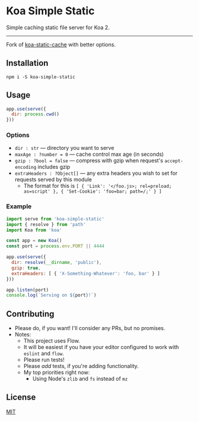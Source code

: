 # Koa Simple Static

Simple caching static file server for Koa 2.

--------

Fork of [koa-static-cache](https://github.com/koajs/static-cache) with better
options.

## Installation

```
npm i -S koa-simple-static
```

## Usage

```javascript
app.use(serve({
  dir: process.cwd()
}))
```

### Options

* `dir : str` &mdash; directory you want to serve
* `maxAge : ?number = 0` &mdash; cache control max age (in seconds)
* `gzip : ?bool = false` &mdash; compress with gzip when request's `accept-encoding` includes gzip
* `extraHeaders : ?Object[]` &mdash; any extra headers you wish to set for requests served by this module
  * The format for this is `[ { 'Link': '</foo.js>; rel=preload; as=script' }, { 'Set-Cookie': 'foo=bar; path=/;' } ]`

### Example

```javascript
import serve from 'koa-simple-static'
import { resolve } from 'path'
import Koa from 'koa'

const app = new Koa()
const port = process.env.PORT || 4444

app.use(serve({
  dir: resolve(__dirname, 'public'),
  gzip: true,
  extraHeaders: [ { 'X-Something-Whatever': 'foo, bar' } ]
}))

app.listen(port)
console.log(`Serving on ${port}!`)
```

## Contributing

* Please do, if you want! I'll consider any PRs, but no promises.
* Notes:
  * This project uses Flow.
  * It will be easiest if you have your editor configured to work with `eslint`
    and `flow`.
  * Please run tests!
  * Please _add_ tests, if you're adding functionality.
  * My top priorities right now:
    * Using Node's `zlib` and `fs` instead of `mz`

## License

[MIT](./LICENSE.md)
